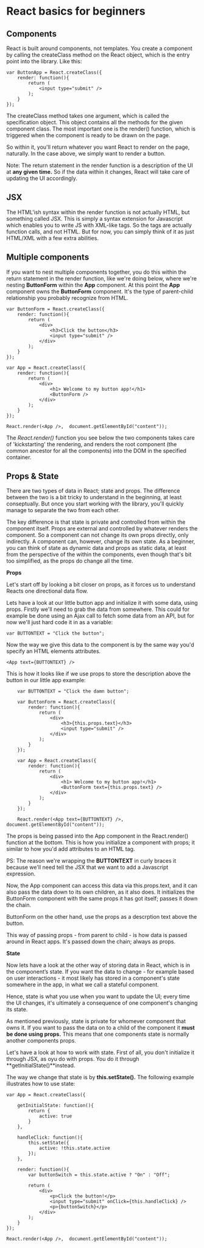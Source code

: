 # React basics for beginners

## Components

React is built around components, not templates. You create a component by calling the createClass method on the React object, which is the entry point into the library. Like this:


	var ButtonApp = React.createClass({
		render: function(){
			return (
				<input type="submit" />
			);
		}
	});

The createClass method takes one argument, which is called the specification object. This object contains all the methods for the given component class. The most important one is the render() function, which is triggered when the component is ready to be drawn on the page.  

So within it, you'll return whatever you want React to render on the page, naturally. In the case above, we simply want to render a button.   

Note: The return statement in the render function is a description of the UI at **any given time.** So if the data within it changes, React will take care of updating the UI accordingly.


## JSX

The HTML'ish syntax within the render function is not actually HTML, but something called JSX. This is simply a syntax extension for Javascript which enables you to write JS with XML-like tags. So the tags are actually function calls, and not HTML. But for now, you can simply think of it as just HTML/XML with a few extra abilities.  

## Multiple components

If you want to nest multiple components together, you do this within the return statement in the render function, like we're doing below, where we're nesting  **ButtonForm** within the **App** component. At this point the **App** component owns the **ButtonForm** component. It's the type of parent-child relationship you probably recognize from HTML.

	var ButtonForm = React.createClass({
		render: function(){
			return (
				<div>
					<h3>Click the button</h3>
					<input type="submit" />
				</div>
			);
		}
	});

	var App = React.createClass({
		render: function(){
			return (
				<div>
					<h1> Welcome to my button app!</h1>
					<ButtonForm />
				</div>
			);
		}
	});
	
	React.render(<App />,  document.getElementById("content"));

The *React.render()* function you see below the two components takes care of 'kickstarting' the rendering, and renders the root component (the common ancestor for all the components) into the DOM in the specified container. 

## Props & State

There are two types of data in React; state and props. The difference between the two is a bit tricky to understand in the beginning, at least conseptually. But once you start working with the library, you'll quickly manage to separate the two from each other.  

The key difference is that state is private and controlled from within the component itself. Props are external and controlled by whatever renders the component. So a component can not change its own props directly, only indirectly. A component can, however, change its own state. As a beginner, you can think of state as dynamic data and props as static data, at least from the perspective of the within the components, even though that's bit too simplified, as the props do change all the time.

**Props**  

Let's start off by looking a bit closer on props, as it forces us to understand Reacts one directional data flow. 

Lets have a look at our little button app and initialize it with some data, using props. Firstly we'll need to grab the data from somewhere. This could for example be done using an Ajax call to fetch some data from an API, but for now we'll just hard code it in as a variable:
	
	var BUTTONTEXT = "Click the button";

Now the way we give this data to the component is by the same way you'd specify an HTML elements attributes.

	<App text={BUTTONTEXT} />

This is how it looks like if we use props to store the description above the button in our little app example:

		var BUTTONTEXT = "Click the damn button";

		var ButtonForm = React.createClass({
			render: function(){
				return (
					<div>
						<h3>{this.props.text}</h3>
						<input type="submit" />
					</div>
				);
			}
		});

		var App = React.createClass({
			render: function(){
				return (
					<div>
						<h1> Welcome to my button app!</h1>
						<ButtonForm text={this.props.text} />
					</div>
				);
			}
		});
		
		React.render(<App text={BUTTONTEXT} />,  document.getElementById("content"));

The props is being passed into the App component in the React.render() function at the bottom. This is how you initialize a component with props; it similar to how you'd add attributes to an HTML tag.  

PS: The reason we're wrapping the **BUTTONTEXT** in curly braces it because we'll need tell the JSX that we want to add a Javascript expression.   

Now, the App component can access this data via this.props.text, and it can also pass the data down to its own children, as it also does. It initializes the ButtonForm component with the same props it has got itself; passes it down the chain.

ButtonForm on the other hand, use the props as a descrption text above the button.

This way of passing props - from parent to child  - is how data is passed around in React apps. It's passed down the chain; always as props.  

**State** 

Now lets have a look at the other way of storing data in React, which is in the component’s state. If you want the data to change - for example based on user interactions - it most likely has stored in a component's state somewhere in the app, in what we call a stateful component.

Hence, state is what you use when you want to update the UI; every time the UI changes, it's ultimately a consequence of one component's changing its state.

As mentioned previously, state is private for whomever component that owns it. If you want to pass the data on to a child of the component it **must be done using props.** This means that one components state is normally another components props.  

Let's have a look at how to work with state. First of all, you don't initialize it through JSX, as oyu do with props. You do it through **getInitialState()**instead.

The way we change that state is by **this.setState().** The following example illustrates how to use state:

	var App = React.createClass({

		getInitialState: function(){
			return {
				active: true
			}
		},

		handleClick: function(){
			this.setState({
				active: !this.state.active
			});
		},
		
		render: function(){
			var buttonSwitch = this.state.active ? "On" : "Off";

			return (
				<div>
					<p>Click the button!</p>
					<input type="submit" onClick={this.handleClick} />
					<p>{buttonSwitch}</p>
				</div>
			);
		}
	});

	React.render(<App />,  document.getElementById("content"));







